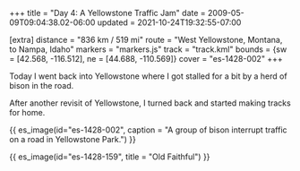 +++
title = "Day 4: A Yellowstone Traffic Jam"
date = 2009-05-09T09:04:38.02-06:00
updated = 2021-10-24T19:32:55-07:00

[extra]
distance = "836 km / 519 mi"
route = "West Yellowstone, Montana, to Nampa, Idaho"
markers = "markers.js"
track = "track.kml"
bounds = {sw = [42.568, -116.512], ne = [44.688, -110.569]}
cover = "es-1428-002"
+++

Today I went back into Yellowstone where I got stalled for a bit by a herd of bison in the road.

<!-- more -->

After another revisit of Yellowstone, I turned back and started making tracks for home.

{{ es_image(id="es-1428-002", caption = "A group of bison interrupt traffic on a road in Yellowstone Park.") }}

{{ es_image(id="es-1428-159", title = "Old Faithful") }}
